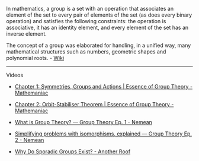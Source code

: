 In mathematics, a group is a set with an operation that associates an element of the set to every pair of elements of the set (as does every binary operation) and satisfies the following constraints: the operation is associative, it has an identity element, and every element of the set has an inverse element. 

The concept of a group was elaborated for handling, in a unified way, many mathematical structures such as numbers, geometric shapes and polynomial roots. - [Wiki](https://en.wikipedia.org/wiki/Group_(mathematics))

- - - -

Videos
* [Chapter 1: Symmetries, Groups and Actions | Essence of Group Theory - Mathemaniac](https://youtu.be/EsBn7G2yhB8?si=Ngz0T0mJZYLtjP7O)

* [Chapter 2: Orbit-Stabiliser Theorem | Essence of Group Theory -  Mathemaniac](https://youtu.be/BfgMdi0OkPU?si=A0Ck97Hi3WPIM0Ua)

* [What is Group Theory? — Group Theory Ep. 1 - Nemean](https://youtu.be/KufsL2VgELo?si=CuwuVUqeGj_PUxu1)

* [Simplifying problems with isomorphisms, explained — Group Theory Ep. 2 - Nemean](https://youtu.be/VZiLpYC0t5E?si=QUUTK9TV3B08186n)

* [Why Do Sporadic Groups Exist? - Another Roof](https://youtu.be/dxRf3vHbuoA?si=WeIc0RGUipbAp3x0)
